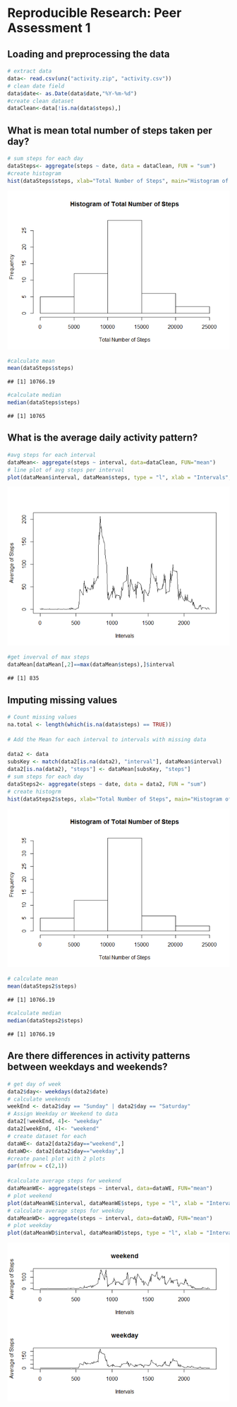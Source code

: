 # Reproducible Research: Peer Assessment 1


## Loading and preprocessing the data

```r
# extract data
data<- read.csv(unz("activity.zip", "activity.csv"))
# clean date field
data$date<- as.Date(data$date,"%Y-%m-%d")
#create clean dataset
dataClean<-data[!is.na(data$steps),]
```



## What is mean total number of steps taken per day?

```r
# sum steps for each day
dataSteps<- aggregate(steps ~ date, data = dataClean, FUN = "sum")
#create histogram
hist(dataSteps$steps, xlab="Total Number of Steps", main="Histogram of Total Number of Steps")
```

![](PA1_template_files/figure-html/unnamed-chunk-2-1.png) 

```r
#calculate mean
mean(dataSteps$steps)
```

```
## [1] 10766.19
```

```r
#calculate median
median(dataSteps$steps)
```

```
## [1] 10765
```

## What is the average daily activity pattern?

```r
#avg steps for each interval
dataMean<- aggregate(steps ~ interval, data=dataClean, FUN="mean")
# line plot of avg steps per interval
plot(dataMean$interval, dataMean$steps, type = "l", xlab = "Intervals", ylab = "Average of Steps");
```

![](PA1_template_files/figure-html/unnamed-chunk-3-1.png) 

```r
#get inverval of max steps
dataMean[dataMean[,2]==max(dataMean$steps),]$interval
```

```
## [1] 835
```

## Imputing missing values

```r
# Count missing values
na.total <- length(which(is.na(data$steps) == TRUE))

# Add the Mean for each interval to intervals with missing data

data2 <- data
subsKey <- match(data2[is.na(data2), "interval"], dataMean$interval)
data2[is.na(data2), "steps"] <- dataMean[subsKey, "steps"]
# sum steps for each day
dataSteps2<- aggregate(steps ~ date, data = data2, FUN = "sum")
# create histogrm
hist(dataSteps2$steps, xlab="Total Number of Steps", main="Histogram of Total Number of Steps")
```

![](PA1_template_files/figure-html/unnamed-chunk-4-1.png) 

```r
# calculate mean
mean(dataSteps2$steps)
```

```
## [1] 10766.19
```

```r
#calculate median
median(dataSteps2$steps)
```

```
## [1] 10766.19
```
## Are there differences in activity patterns between weekdays and weekends?

```r
# get day of week
data2$day<- weekdays(data2$date)
# calculate weekends
weekEnd <- data2$day == "Sunday" | data2$day == "Saturday"
# Assign Weekday or Weekend to data
data2[!weekEnd, 4]<- "weekday"
data2[weekEnd, 4]<- "weekend"
# create dataset for each
dataWE<- data2[data2$day=="weekend",]
dataWD<- data2[data2$day=="weekday",]
#create panel plot with 2 plots
par(mfrow = c(2,1))

#calculate average steps for weekend
dataMeanWE<- aggregate(steps ~ interval, data=dataWE, FUN="mean")
# plot weekend
plot(dataMeanWE$interval, dataMeanWE$steps, type = "l", xlab = "Intervals", ylab = "Average of Steps", main="weekend");
# calculate average steps for weekday
dataMeanWD<- aggregate(steps ~ interval, data=dataWD, FUN="mean")
# plot weekday
plot(dataMeanWD$interval, dataMeanWD$steps, type = "l", xlab = "Intervals", ylab = "Average of Steps", main="weekday");
```

![](PA1_template_files/figure-html/unnamed-chunk-5-1.png) 


